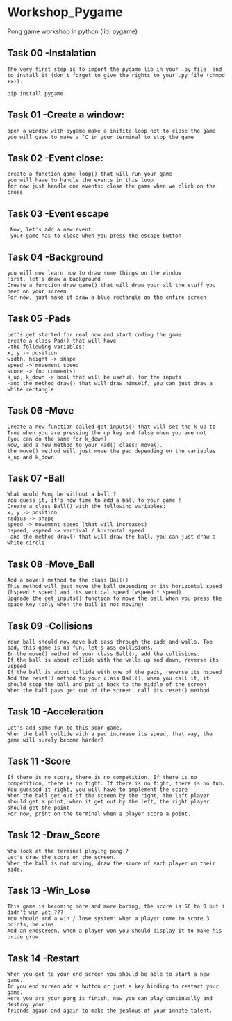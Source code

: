 # Workshop_Pygame
Pong game workshop in python (lib: pygame)

## Task 00 -Instalation
    The very first step is to import the pygame lib in your .py file  and to install it (don't forget to give the rights to your .py file (chmod +x)).
    
    pip install pygame

## Task 01 -Create a window:
    open a window with pygame make a inifite loop not to close the game you will gave to make a ^C in your terminal to stop the game
    
## Task 02 -Event close:
    create a function game_loop() that will run your game
    you will have to handle the events in this loop
    for now just handle one events: close the game when we click on the cross
    
## Task 03 -Event escape 
     Now, let's add a new event
     your game has to close when you press the escape button
     
## Task 04 -Background
    you will now learn how to draw some things on the window
    First, let's draw a background
    Create a function draw_game() that will draw your all the stuff you need on your screen
    For now, just make it draw a blue rectangle on the entire screen 

## Task 05 -Pads
    Let's get started for real now and start coding the game
    create a class Pad() that will have
    -the following variables:
    x, y -> position
    width, height -> shape
    speed -> movement speed
    score -> (no comments)
    k_up, k_down -> bool that will be usefull for the inputs
    -and the method draw() that will draw himself, you can just draw a white rectangle

## Task 06 -Move
    Create a new function called get_inputs() that will set the k_up to True when you are pressing the up key and false when you are not
    (you can do the same for k_down)
    Now, add a new method to your Pad() class: move().
    the move() method will just move the pad depending on the variables k_up and k_down
    
## Task 07 -Ball
    What would Pong be without a ball ?
    You guess it, it's now time to add a ball to your game !
    Create a class Ball() with the following variables:
    x, y -> position
    radius -> shape
    speed -> movement speed (that will increases)
    hspeed, vspeed -> vertival / horzontal speed
    -and the method draw() that will draw the ball, you can just draw a white circle
    
## Task 08 -Move_Ball
    Add a move() method to the class Ball()
    This method will just move the ball depending on its horizontal speed (hspeed * speed) and its vertical speed (vspeed * speed)
    Upgrade the get_inputs() function to move the ball when you press the space key (only when the ball is not moving)
    
## Task 09 -Collisions
    Your ball should now move but pass through the pads and walls. Too bad, this game is no fun, let's ass collisions.
    In the move() method of your class Ball(), add the collisions.
    If the ball is about collide with the walls up and down, reverse its vspeed
    If the ball is about collide with one of the pads, reverse its hspeed
    Add the reset() method to your class Ball(), when you call it, it should stop the ball and put it back to the middle of the screen
    When the ball pass get out of the screen, call its reset() method
    
## Task 10 -Acceleration
    Let's add some fun to this poor game.
    When the ball collide with a pad increase its speed, that way, the game will surely become harder?
    
## Task 11 -Score
    If there is no score, there is no competition. If there is no competition, there is no fight. If there is no fight, there is no fun.
    You guessed it right, you will have to implement the score
    When the ball get out of the screen by the right, the left player should get a point, when it get out by the left, the right player should get the point
    For now, print on the terminal when a player score a point.
    
## Task 12 -Draw_Score
    Who look at the terminal playing pong ?
    Let's draw the score on the screen.
    When the ball is not moving, draw the score of each player on their side.

## Task 13 -Win_Lose
    This game is becoming more and more boring, the score is 56 to 0 but i didn't win yet ???
    You should add a win / lose system: when a player come to score 3 points, he wins.
    Add an endscreen, when a player won you should display it to make his pride grow.
    
## Task 14 -Restart
    When you get to your end screen you should be able to start a new game.
    In you end screen add a button or just a key binding to restart your game.
    Here you are your pong is finish, now you can play continually and destroy your
    friends again and again to make the jealous of your innate talent.
